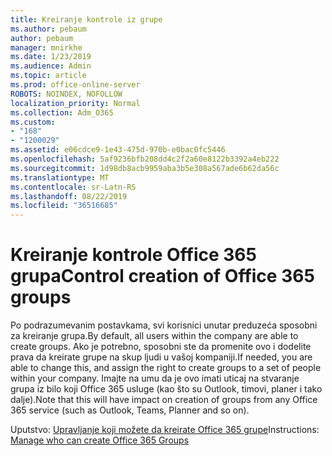 ```yaml
---
title: Kreiranje kontrole iz grupe
ms.author: pebaum
author: pebaum
manager: mnirkhe
ms.date: 1/23/2019
ms.audience: Admin
ms.topic: article
ms.prod: office-online-server
ROBOTS: NOINDEX, NOFOLLOW
localization_priority: Normal
ms.collection: Adm_O365
ms.custom:
- "168"
- "1200029"
ms.assetid: e06cdce9-1e43-475d-970b-e0bac0fc5446
ms.openlocfilehash: 5af9236bfb208dd4c2f2a60e8122b3392a4eb222
ms.sourcegitcommit: 1d98db8acb9959aba3b5e308a567ade6b62da56c
ms.translationtype: MT
ms.contentlocale: sr-Latn-RS
ms.lasthandoff: 08/22/2019
ms.locfileid: "36516685"
---
```

# <a name="control-creation-of-office-365-groups"></a><span data-ttu-id="12aad-102">Kreiranje kontrole Office 365 grupa</span><span class="sxs-lookup"><span data-stu-id="12aad-102">Control creation of Office 365 groups</span></span>

<span data-ttu-id="12aad-103">Po podrazumevanim postavkama, svi korisnici unutar preduzeća sposobni za kreiranje grupa.</span><span class="sxs-lookup"><span data-stu-id="12aad-103">By default, all users within the company are able to create groups.</span></span> <span data-ttu-id="12aad-104">Ako je potrebno, sposobni ste da promenite ovo i dodelite prava da kreirate grupe na skup ljudi u vašoj kompaniji.</span><span class="sxs-lookup"><span data-stu-id="12aad-104">If needed, you are able to change this, and assign the right to create groups to a set of people within your company.</span></span> <span data-ttu-id="12aad-105">Imajte na umu da je ovo imati uticaj na stvaranje grupa iz bilo koji Office 365 usluge (kao što su Outlook, timovi, planer i tako dalje).</span><span class="sxs-lookup"><span data-stu-id="12aad-105">Note that this will have impact on creation of groups from any Office 365 service (such as Outlook, Teams, Planner and so on).</span></span>
  
<span data-ttu-id="12aad-106">Uputstvo: [Upravljanje koji možete da kreirate Office 365 grupe](https://docs.microsoft.com/office365/admin/create-groups/manage-creation-of-groups)</span><span class="sxs-lookup"><span data-stu-id="12aad-106">Instructions: [Manage who can create Office 365 Groups](https://docs.microsoft.com/office365/admin/create-groups/manage-creation-of-groups)</span></span>
